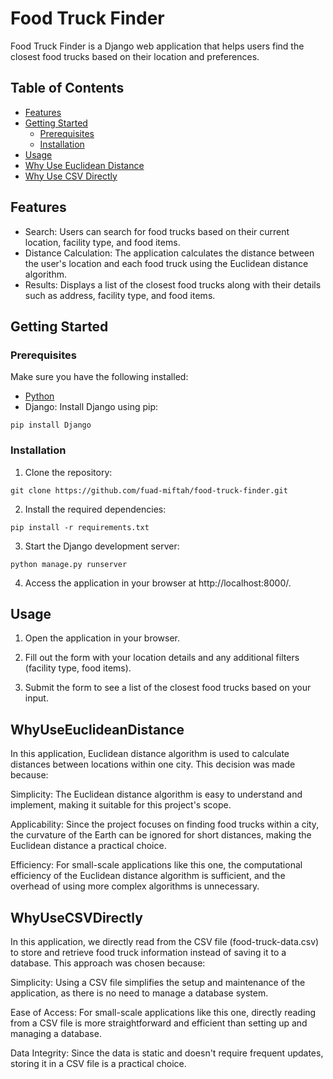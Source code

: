 # Food Truck Finder

Food Truck Finder is a Django web application that helps users find the closest food trucks based on their location and preferences.

## Table of Contents

- [Features](#features)
- [Getting Started](#getting-started)
  - [Prerequisites](#prerequisites)
  - [Installation](#installation)
- [Usage](#usage)
- [Why Use Euclidean Distance](#WhyUseEuclideanDistance)
- [Why Use CSV Directly](#WhyUseCSVDirectly)

## Features

- Search: Users can search for food trucks based on their current location, facility type, and food items.
- Distance Calculation: The application calculates the distance between the user's location and each food truck using the Euclidean distance algorithm.
- Results: Displays a list of the closest food trucks along with their details such as address, facility type, and food items.

## Getting Started

### Prerequisites

Make sure you have the following installed:

- [Python](https://www.python.org/downloads)
- Django: Install Django using pip:

```
pip install Django
```

### Installation

1. Clone the repository:

```
git clone https://github.com/fuad-miftah/food-truck-finder.git
```

2. Install the required dependencies:

```
pip install -r requirements.txt
```

3. Start the Django development server:

```
python manage.py runserver
```

4. Access the application in your browser at http://localhost:8000/.

## Usage

1. Open the application in your browser.

2. Fill out the form with your location details and any additional filters (facility type, food items).

3. Submit the form to see a list of the closest food trucks based on your input.

## WhyUseEuclideanDistance

In this application, Euclidean distance algorithm is used to calculate distances between locations within one city. This decision was made because:

Simplicity: The Euclidean distance algorithm is easy to understand and implement, making it suitable for this project's scope.

Applicability: Since the project focuses on finding food trucks within a city, the curvature of the Earth can be ignored for short distances, making the Euclidean distance a practical choice.

Efficiency: For small-scale applications like this one, the computational efficiency of the Euclidean distance algorithm is sufficient, and the overhead of using more complex algorithms is unnecessary.

## WhyUseCSVDirectly

In this application, we directly read from the CSV file (food-truck-data.csv) to store and retrieve food truck information instead of saving it to a database. This approach was chosen because:

Simplicity: Using a CSV file simplifies the setup and maintenance of the application, as there is no need to manage a database system.

Ease of Access: For small-scale applications like this one, directly reading from a CSV file is more straightforward and efficient than setting up and managing a database.

Data Integrity: Since the data is static and doesn't require frequent updates, storing it in a CSV file is a practical choice.
